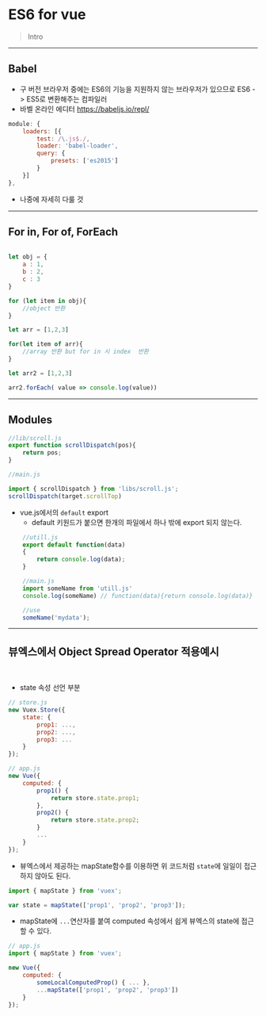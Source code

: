 # ES6 for vue
> Intro
---

## Babel
* 구 버전 브라우저 중에는 ES6의 기능을 지원하지 않는 브라우저가 있으므로 ES6 -> ES5로 변환해주는 컴파일러
* 바벨 온라인 에디터    https://babeljs.io/repl/   
```javascript
module: {
    loaders: [{
        test: /\.js$./,
        loader: 'babel-loader',
        query: {
            presets: ['es2015']
        }
  	}]
},

```

* 나중에 자세히 다룰 것
---

## For in, For of, ForEach

```javascript

let obj = {
    a : 1,
    b : 2,
    c : 3
}

for (let item in obj){
    //object 반환
}

let arr = [1,2,3] 

for(let item of arr){
    //array 반환 but for in 시 index  반환
}

let arr2 = [1,2,3]

arr2.forEach( value => console.log(value))

```

---


## Modules

```javascript
//lib/scroll.js
export function scrollDispatch(pos){
    return pos;
}

//main.js

import { scrollDispatch } from 'libs/scroll.js';
scrollDispatch(target.scrollTop)

```

* vue.js에서의 `default` export
    * default 키원드가 붙으면 한개의 파일에서 하나 밖에 export 되지 않는다.

```javascript
    //utill.js
    export default function(data)
    {
        return console.log(data);
    }

    //main.js
    import someName from 'utill.js'
    console.log(someName) // function(data){return console.log(data)}

    //use
    someName('mydata');

```

---

## 뷰엑스에서 Object Spread Operator 적용예시
<br>

* state 속성 선언 부분


```javascript
// store.js 
new Vuex.Store({
    state: {
        prop1: ...,
        prop2: ...,
        prop3: ...
    }
});
```


```javascript
// app.js
new Vue({
    computed: {
        prop1() {
            return store.state.prop1;
        },
        prop2() {
            return store.state.prop2;
        }
        ...
    }
});
```


* 뷰엑스에서 제공하는 mapState함수를 이용하면 위 코드처럼 `state`에 일일이 접근하지 않아도 된다.


```javascript
import { mapState } from 'vuex';

var state = mapState(['prop1', 'prop2', 'prop3']);
```
* mapState에 `...`연산자를 붙여 computed 속성에서 쉽게 뷰엑스의 state에 접근할 수 있다.


```javascript
// app.js
import { mapState } from 'vuex';

new Vue({
    computed: {
        someLocalComputedProp() { ... },
        ...mapState(['prop1', 'prop2', 'prop3'])
    }
});
```